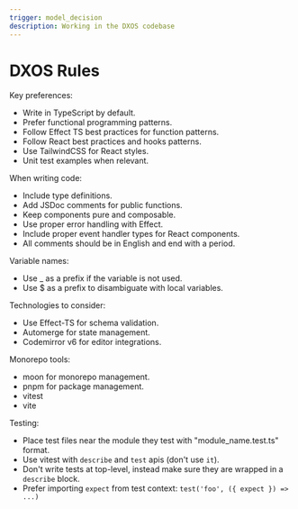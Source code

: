 ```yaml
---
trigger: model_decision
description: Working in the DXOS codebase
---
```


# DXOS Rules

Key preferences:

- Write in TypeScript by default.
- Prefer functional programming patterns.
- Follow Effect TS best practices for function patterns.
- Follow React best practices and hooks patterns.
- Use TailwindCSS for React styles.
- Unit test examples when relevant.

When writing code:

- Include type definitions.
- Add JSDoc comments for public functions.
- Keep components pure and composable.
- Use proper error handling with Effect.
- Include proper event handler types for React components.
- All comments should be in English and end with a period.

Variable names:

- Use \_ as a prefix if the variable is not used.
- Use $ as a prefix to disambiguate with local variables.

Technologies to consider:

- Use Effect-TS for schema validation.
- Automerge for state management.
- Codemirror v6 for editor integrations.

Monorepo tools:

- moon for monorepo management.
- pnpm for package management.
- vitest
- vite

Testing:

- Place test files near the module they test with "module_name.test.ts" format.
- Use vitest with `describe` and `test` apis (don't use `it`).
- Don't write tests at top-level, instead make sure they are wrapped in a `describe` block.
- Prefer importing `expect` from test context: `test('foo', ({ expect }) => ...)`
